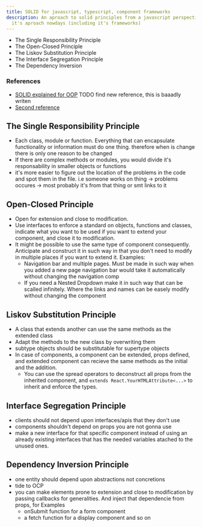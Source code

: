 ```yaml
---
title: SOLID for javascript, typescript, component frameworks
description: An aproach to solid principles from a javascript perspective and
  it's aproach nowdays (including it's frameworks)
---
```


- The Single Responsibility Principle
- The Open-Closed Principle
- The Liskov Substitution Principle
- The Interface Segregation Principle
- The Dependency Inversion

### References

- [SOLID explained for OOP](https://www.freecodecamp.org/news/solid-principles-explained-in-plain-english/) TODO find new reference, this is baaadly writen
- [Second reference](https://www.youtube.com/watch?v=MSq_DCRxOxw\&t=57s)

## The Single Responsibility Principle

- Each class, module or function. Everything that can encapsulate functionality or information must do one thing. therefore when is change there is only one reason to be changed
- If there are complex methods or modules, you would divide it's responsability in smaller objects or functions
- it's more easier to figure out the location of the problems in the code and spot them in the file. i.e someone works on thing -> problems occures -> most probably it's from that thing or smt links to it

## Open-Closed Principle

- Open for extension and close to modification.
- Use interfaces to enforce a standard on objects, functions and classes, indicate what you want to be used if you want to extend your component, and close it to modification.
- It might be possible to use the same type of component consequently. Anticipate and construct it in such way in that you don't need to modify in multiple places if you want to extend it. Examples:
  - Navigation bar and multiple pages. Must be made in such way when you added a new page navigation bar would take it automatically without changing the navigation comp
  - If you need a Nested Dropdown make it in such way that can be scalled infinitely. Where the links and names can be easely modify without changing the component

## Liskov Substitution Principle

- A class that extends another can use the same methods as the extended class
- Adapt the methods to the new class by overwriting them
- subtype objects should be substitutable for supertype objects
- In case of components, a component can be extended, props defined, and extended component can recieve the same methods as the initial and the addition.
  - You can use the spread operators to deconstruct all props from the inherited component, and `extends React.YourHTMLAttribute<...>` to inherit and enforce the types.

## Interface Segregation Principle

- clients should not depend upon interfaces/apis that they don't use
- components shouldn't depend on props you are not gonna use
- make a new interface for that specific component instead of using an already existing interfaces that has the needed variables atached to the unused ones.

## Dependency Inversion Principle

- one entity should depend upon abstractions not concretions
- tide to OCP
- you can make elements prone to extension and close to modification by passing callbacks for generalities. And inject that dependencie from props, for Examples
  - onSubmit function for a form component
  - a fetch function for a display component and so on
